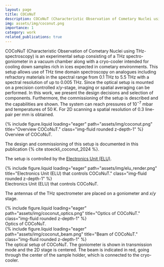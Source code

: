 ```yaml
---
layout: page
title: COCoNuT
description: COCoNuT (Characteristic Observation of Cometary Nuclei using THz-spectroscopy) is a vacuum chamber designed to simulate the conditions found on comets. It is used to investivate the application of THz time domain spectroscopy on cometary analogues/samples.
img: assets/img/coconut.png
importance: 1
category: work
related_publications: true
---
```


COCoNuT (Characteristic Observation of Cometary Nuclei using THz-spectroscopy) is an experimental setup consisting of a THz spectro-goniometer in a vacuum chamber along with a cryo-cooler intended for cooling down samples rich in ices expected in cometary environments. This setup allows use of THz time domain spectroscopy on analogues including refractory materials in the spectral range from 0.1 THz to 5.5 THz with a spectral resolution of up to 0.005 THz. Since the optical setup is mounted on a precision controlled $x$/$y$-stage, imaging or spatial averaging can be performed.
In this work, we present the design decisions and selection of components. Furthermore, the commissioning of the setup is described and the capabilities are shown.
The system can reach pressures of $10^{-7}$ mbar and temperatures of 50 K. For 2D scanning a spatial resolution of $0.3$ line-pair per mm is obtained.

<div class="row">
    <div class="col-sm mt-3 mt-md-0">
        {% include figure.liquid loading="eager" path="assets/img/coconut.png" title="Overview COCoNuT." class="img-fluid rounded z-depth-1" %}
    </div>
</div>
<div class="caption">
    Overview of COCoNuT.
</div>

The design and commissioning of this setup is documented in this publication {% cite stoeckli_coconut_2024 %}.

The setup is controlled by the [Electronics Unit (ELU)](https://hacknus.github.io/projects/elu/).
<div class="row">
    <div class="col-sm mt-3 mt-md-0">
        {% include figure.liquid loading="eager" path="assets/img/elu_render.png" title="Electronics Unit (ELU) that controls COCoNuT." class="img-fluid rounded z-depth-1" %}
    </div>
</div>
<div class="caption">
    Electronics Unit (ELU) that controls COCoNuT.
</div>

The antennas of the THz spectrometer are placed on a goniometer and $x$/$y$ stage.

<div class="row">
    <div class="col-sm mt-3 mt-md-0">
        {% include figure.liquid loading="eager" path="assets/img/coconut_optics.png" title="Optics of COCoNuT." class="img-fluid rounded z-depth-1" %}
    </div>
</div>
<div class="caption">
    Optics of COCoNuT.
</div>

<div class="row">
    <div class="col-sm mt-3 mt-md-0">
        {% include figure.liquid loading="eager" path="assets/img/coconut_beam.png" title="Beam of COCoNuT." class="img-fluid rounded z-depth-1" %}
    </div>
</div>
<div class="caption">
    The optical setup of COCoNuT. The goniometer is shown in transmission mode and the 2D stage is centered. The beam is indicated in red, going through the center of the sample holder, which is connected to the cryo-cooler.
</div>


